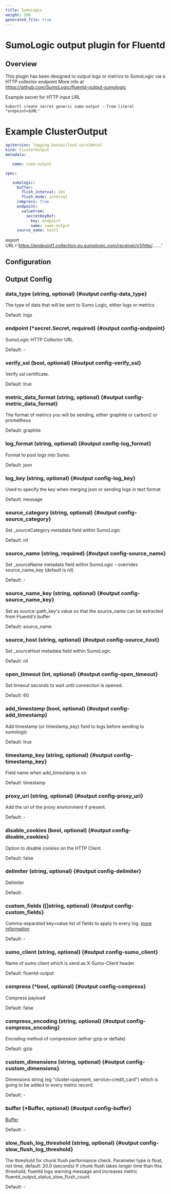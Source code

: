 ```yaml
---
title: SumoLogic
weight: 200
generated_file: true
---
```


# SumoLogic output plugin for Fluentd
## Overview
 This plugin has been designed to output logs or metrics to SumoLogic via a HTTP collector endpoint
 More info at https://github.com/SumoLogic/fluentd-output-sumologic

 Example secret for HTTP input URL
 ```
 kubectl create secret generic sumo-output --from-literal "endpoint=$URL"
 ```

 # Example ClusterOutput

 ```yaml
 apiVersion: logging.banzaicloud.io/v1beta1
 kind: ClusterOutput
 metadata:

	name: sumo-output

 spec:

	sumologic:
	  buffer:
	    flush_interval: 10s
	    flush_mode: interval
	  compress: true
	  endpoint:
	    valueFrom:
	      secretKeyRef:
	        key: endpoint
	        name: sumo-output
	  source_name: test1

 ```

export URL='https://endpoint1.collection.eu.sumologic.com/receiver/v1/http/.......'

## Configuration
## Output Config

### data_type (string, optional) {#output config-data_type}

The type of data that will be sent to Sumo Logic, either logs or metrics

Default: logs

### endpoint (*secret.Secret, required) {#output config-endpoint}

SumoLogic HTTP Collector URL 

Default: -

### verify_ssl (bool, optional) {#output config-verify_ssl}

Verify ssl certificate.

Default: true

### metric_data_format (string, optional) {#output config-metric_data_format}

The format of metrics you will be sending, either graphite or carbon2 or prometheus

Default: graphite

### log_format (string, optional) {#output config-log_format}

Format to post logs into Sumo.

Default: json

### log_key (string, optional) {#output config-log_key}

Used to specify the key when merging json or sending logs in text format

Default: message

### source_category (string, optional) {#output config-source_category}

Set _sourceCategory metadata field within SumoLogic

Default: nil

### source_name (string, required) {#output config-source_name}

Set _sourceName metadata field within SumoLogic - overrides source_name_key (default is nil) 

Default: -

### source_name_key (string, optional) {#output config-source_name_key}

Set as source::path_key's value so that the source_name can be extracted from Fluentd's buffer

Default: source_name

### source_host (string, optional) {#output config-source_host}

Set _sourceHost metadata field within SumoLogic

Default: nil

### open_timeout (int, optional) {#output config-open_timeout}

Set timeout seconds to wait until connection is opened.

Default: 60

### add_timestamp (bool, optional) {#output config-add_timestamp}

Add timestamp (or timestamp_key) field to logs before sending to sumologic

Default: true

### timestamp_key (string, optional) {#output config-timestamp_key}

Field name when add_timestamp is on

Default: timestamp

### proxy_uri (string, optional) {#output config-proxy_uri}

Add the uri of the proxy environment if present. 

Default: -

### disable_cookies (bool, optional) {#output config-disable_cookies}

Option to disable cookies on the HTTP Client.

Default: false

### delimiter (string, optional) {#output config-delimiter}

Delimiter

Default: .

### custom_fields ([]string, optional) {#output config-custom_fields}

Comma-separated key=value list of fields to apply to every log. [more information](https://help.sumologic.com/Manage/Fields#http-source-fields) 

Default: -

### sumo_client (string, optional) {#output config-sumo_client}

Name of sumo client which is send as X-Sumo-Client header

Default: fluentd-output

### compress (*bool, optional) {#output config-compress}

Compress payload

Default: false

### compress_encoding (string, optional) {#output config-compress_encoding}

Encoding method of compression (either gzip or deflate)

Default: gzip

### custom_dimensions (string, optional) {#output config-custom_dimensions}

Dimensions string (eg "cluster=payment, service=credit_card") which is going to be added to every metric record. 

Default: -

### buffer (*Buffer, optional) {#output config-buffer}

[Buffer](../buffer/) 

Default: -

### slow_flush_log_threshold (string, optional) {#output config-slow_flush_log_threshold}

The threshold for chunk flush performance check. Parameter type is float, not time, default: 20.0 (seconds) If chunk flush takes longer time than this threshold, fluentd logs warning message and increases metric fluentd_output_status_slow_flush_count. 

Default: -


